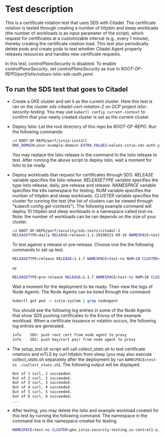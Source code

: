 # Test description

This is a certificate rotation test that uses SDS with Citadel.
The certificate rotation is tested through creating a number of
httpbin and sleep workloads (the number of workloads is an input parameter of the script),
which request for certificates at a customizable interval (e.g., every 1 minute),
thereby creating the certificate rotation load. This test also
periodically delete pods and create pods to test whether Citadel Agent
properly releases resources and handles new certificate requests.

In this test, *controlPlaneSecurity* is disabled. To enable
*controlPlaneSecurity*, set *controlPlaneSecurity* as *true* in
*ROOT-OF-REPO/perf/istio/values-istio-sds-auth.yaml*.

## To run the SDS test that goes to Citadel

- Create a GKE cluster and set it as the current cluster.
Here this test is ran on the cluster *sds-citadel-cert-rotation-2*
on GCP project *istio-security-testing*.
You may use `kubectl config current-context` to confirm that your newly created cluster
is set as the current cluster.

- Deploy Istio:
Let the root directory of this repo be *ROOT-OF-REPO*.
Run the following commands:

    ```bash
    cd ROOT-OF-REPO/perf/istio-install
    DNS_DOMAIN=your-example-domain EXTRA_VALUES=values-istio-sds-auth.yaml ./setup_istio.sh release-1.1-20190221-09-16
    ```

    You may replace the Istio release
    in the command to the Istio release to test.
    After running the above script to deploy Istio, wait a moment for Istio to be ready.

- Deploy workloads that request for certificates through SDS.
*RELEASE* variable specifies the Istio release.
*RELEASETYPE* variable specifies the type Istio release, daily, pre-release and release.
*NAMESPACE* variable specifies the k8s namespace for testing.
*NUM* variable specifies the number of httpbin and sleep workloads.
*CLUSTER* variable specifies the cluster for running the test
(the list of clusters can be viewed through "kubectl config get-contexts").
The following example command will deploy 10 httpbin and sleep workloads in
a namespace called *test-ns*.
Note: the number of workloads can be ran depends on the size of your cluster.

    ```bash
    cd ROOT-OF-REPO/perf/security/sds-tests/citadel-2
    RELEASETYPE=daily RELEASE=release-1.1-20190221-09-16 NAMESPACE=test-ns NUM=10 CLUSTER=gke_istio-security-testing_us-central1-a_release-12-qualify-citadel-1 ./setup_test.sh
    ```

    To test against a release or pre-release. Choose one the the following commands to set up test.

    ```bash
    RELEASETYPE=release RELEASE=1.1.7 NAMESPACE=test-ns NUM=10 CLUSTER=gke_istio-security-testing_us-central1-a_release-12-qualify-citadel-1 ./setup_test.sh
    ```

    or

    ```bash
    RELEASETYPE=pre-release RELEASE=1.1.7 NAMESPACE=test-ns NUM=10 CLUSTER=gke_istio-security-testing_us-central1-a_release-12-qualify-citadel-1 ./setup_test.sh
    ```

    Wait a moment for the deployment to be ready. Then view the logs of Node Agents.
    The Node Agents can be listed through
    the command:

    ```bash
    kubectl get pod -n istio-system | grep nodeagent
    ```

    You should see the following log entries in some of the Node Agents that show
    SDS pushing certificates to the Envoy of the example workload. When a certificate
    issuance or rotation occurs, the following log entries are generated.

    ```bash
    info    SDS: push root cert from node agent to proxy
    info    SDS: push key/cert pair from node agent to proxy
    ```

- The *setup_test.sh* script will call *collect_stats.sh* to test certificate
rotations and mTLS by curl httpbin from sleep (you may also execute *collect_stats.sh*
separately after the deployment by run `NAMESPACE=test-ns ./collect_stats.sh`).
The following output will be displayed.

    ```bash
    Out of 1 curl, 1 succeeded.
    Out of 2 curl, 2 succeeded.
    Out of 3 curl, 3 succeeded.
    Out of 4 curl, 4 succeeded.
    Out of 5 curl, 5 succeeded.
    Out of 6 curl, 6 succeeded.
    ...
    ```

- After testing, you may delete the Istio and example workload created for this test
by running the following command. The namespace in the command line is the namespace
created for testing.

    ```bash
    NAMESPACE=test-ns CLUSTER=gke_istio-security-testing_us-central1-a_release-12-qualify-citadel-1 ./cleanup.sh
    ```
